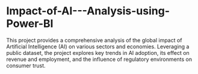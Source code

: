 # Impact-of-AI---Analysis-using-Power-BI
This project provides a comprehensive analysis of the global impact of Artificial Intelligence (AI) on various sectors and economies. Leveraging a public dataset, the project explores key trends in AI adoption, its effect on revenue and employment, and the influence of regulatory environments on consumer trust.
